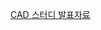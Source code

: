 [CAD 스터디 발표자료](https://www.canva.com/design/DAGrRLczZOM/-7BMXOKWnvdC91ohxsohGQ/edit?utm_content=DAGrRLczZOM&utm_campaign=designshare&utm_medium=link2&utm_source=sharebutton)

